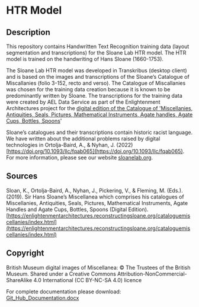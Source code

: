 # HTR Model

## Description

This repository contains Handwritten Text Recognition training data (layout segmentation and transcriptions) for the Sloane Lab HTR model. The HTR model is trained on the handwriting of Hans Sloane (1660-1753).

The Sloane Lab HTR model was developed in Transkribus (desktop client) and is based on the images and transcriptions of the Sloane’s Catalogue of Miscallanies (folio 3-152, recto and verso). The Catalogue of Miscallanies was chosen for the training data creation because it is known to be predominantly written by Sloane. The transcriptions for the training data were created by AEL Data Service as part of the Enlightenment Architectures project for the [digital edition of the Catalogue of 'Miscellanies, Antiquities, Seals, Pictures, Mathematical Instruments, Agate handles, Agate Cups, Bottles, Spoons](https://enlightenmentarchitectures.reconstructingsloane.org/cataloguemiscellanies/index.html)'

Sloane’s catalogues and their transcriptions contain historic racist language. We have written about the additional problems raised by digital technologies in Ortolja-Baird, A., & Nyhan, J. (2022) [https://doi.org/10.1093/llc/fqab065](https://doi.org/10.1093/llc/fqab065). For more information, please see our website [sloanelab.org](https://sloanelab.org).

## Sources

Sloan, K., Ortolja-Baird, A., Nyhan, J., Pickering, V., & Fleming, M. (Eds.). (2019). Sir Hans Sloane’s Miscellanea which comprises his catalogues of Miscellanies, Antiquities, Seals, Pictures, Mathematical Instruments, Agate Handles and Agate Cups, Bottles, Spoons (Digital Edition). [https://enlightenmentarchitectures.reconstructingsloane.org/cataloguemiscellanies/index.html](https://enlightenmentarchitectures.reconstructingsloane.org/cataloguemiscellanies/index.html)

## Copyright

British Museum digital images of Miscellanea: © The Trustees of the British Museum. Shared under a Creative Commons Attribution-NonCommercial-ShareAlike 4.0 International (CC BY-NC-SA 4.0) licence 

For complete documentation please download: [Git_Hub_Documentation.docx](https://github.com/sloanelab-org/HTR-Model/blob/main/Git_Hub_Documentation.docx)

